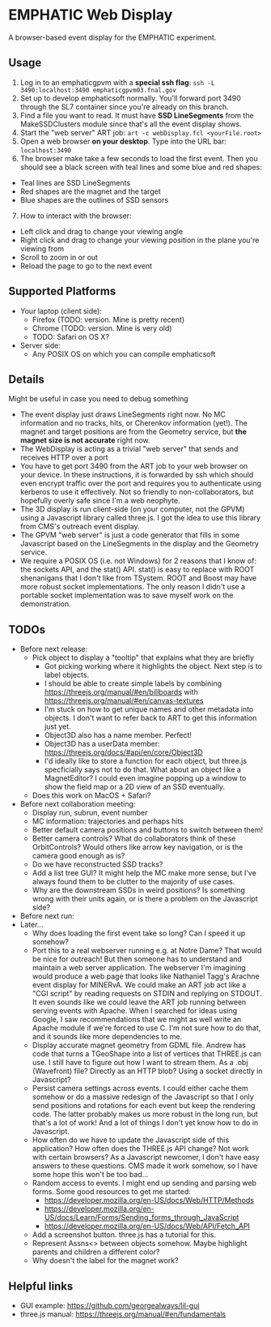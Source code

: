 # EMPHATIC Web Display
A browser-based event display for the EMPHATIC experiment.

## Usage
1. Log in to an emphaticgpvm with a **special ssh flag**: `ssh -L 3490:localhost:3490 emphaticgpvm03.fnal.gov`
2. Set up to develop emphaticsoft normally.  You'll forward port 3490 through the SL7 container since you're already on this branch.
3. Find a file you want to read.  It must have **SSD LineSegments** from the MakeSSDClusters module since that's all the event display shows.
4. Start the "web server" ART job: `art -c webDisplay.fcl <yourFile.root>`
5. Open a web browser **on your desktop**.  Type into the URL bar: `localhost:3490`
6. The browser make take a few seconds to load the first event.  Then you should see a black screen with teal lines and some blue and red shapes:
  - Teal lines are SSD LineSegments
  - Red shapes are the magnet and the target
  - Blue shapes are the outlines of SSD sensors
7. How to interact with the browser:
  - Left click and drag to change your viewing angle
  - Right click and drag to change your viewing position in the plane you're viewing from
  - Scroll to zoom in or out
  - Reload the page to go to the next event

## Supported Platforms
- Your laptop (client side):
  - Firefox (TODO: version.  Mine is pretty recent)
  - Chrome (TODO: version.  Mine is very old)
  - TODO: Safari on OS X?
- Server side:
  - Any POSIX OS on which you can compile emphaticsoft

## Details
Might be useful in case you need to debug something

- The event display just draws LineSegments right now.  No MC information and no tracks, hits, or Cherenkov information (yet!).  The magnet and target positions are from the Geometry service, but **the magnet size is not accurate** right now.
- The WebDisplay is acting as a trivial "web server" that sends and receives HTTP over a port
- You have to get port 3490 from the ART job to your web browser on your device.  In these instructions, it is forwarded by ssh which should even encrypt traffic over the port and requires you to authenticate using kerberos to use it effectively.  Not so friendly to non-collaborators, but hopefully overly safe since I'm a web neophyte.
- The 3D display is run client-side (on your computer, not the GPVM) using a Javascript library called three.js.  I got the idea to use this library from CMS's outreach event display.
- The GPVM "web server" is just a code generator that fills in some Javascript based on the LineSegments in the display and the Geometry service.
- We require a POSIX OS (i.e. not Windows) for 2 reasons that I know of: the sockets API, and the stat() API.  stat() is easy to replace with ROOT shenanigans that I don't like from TSystem.  ROOT and Boost may have more robust socket implementations.  The only reason I didn't use a portable socket implementation was to save myself work on the demonstration.

## TODOs
- Before next release:
  - Pick object to display a "tooltip" that explains what they are briefly
    - Got picking working where it highlights the object.  Next step is to label objects.
    - I should be able to create simple labels by combining https://threejs.org/manual/#en/billboards with https://threejs.org/manual/#en/canvas-textures
    - I'm stuck on how to get unique names and other metadata into objects.  I don't want to refer back to ART to get this information just yet.
    - Object3D also has a name member.  Perfect!
    - Object3D has a userData member: https://threejs.org/docs/#api/en/core/Object3D
    - I'd ideally like to store a function for each object, but three.js specficially says not to do that.  What about an object like a MagnetEditor?  I could even imagine popping up a window to show the field map or a 2D view of an SSD eventually.
  - Does this work on MacOS + Safari?
- Before next collaboration meeting:
  - Display run, subrun, event number
  - MC information: trajectories and perhaps hits
  - Better default camera positions and buttons to switch between them!
  - Better camera controls?  What do collaborators think of these OrbitControls?  Would others like arrow key navigation, or is the camera good enough as is?
  - Do we have reconstructed SSD tracks?
  - Add a list tree GUI?  It might help the MC make more sense, but I've always found them to be clutter to the majority of use cases.
  - Why are the downstream SSDs in weird positions?  Is something wrong with their units again, or is there a problem on the Javascript side?
- Before next run:
- Later...
  - Why does loading the first event take so long?  Can I speed it up somehow?
  - Port this to a real webserver running e.g. at Notre Dame?  That would be nice for outreach!  But then someone has to understand and maintain a web server application.  The webserver I'm imagining would produce a web page that looks like Nathaniel Tagg's Arachne event display for MINERvA.  We could make an ART job act like a "CGI script" by reading requests on STDIN and replying on STDOUT.  It even sounds like we could leave the ART job running between serving events with Apache.  When I searched for ideas using Google, I saw recommendations that we might as well write an Apache module if we're forced to use C.  I'm not sure how to do that, and it sounds like more dependencies to me.
  - Display accurate magnet geometry from GDML file.  Andrew has code that turns a TGeoShape into a list of vertices that THREE.js can use.  I still have to figure out how I want to stream them.  As a .obj (Wavefront) file?  Directly as an HTTP blob?  Using a socket directly in Javascript?
  - Persist camera settings across events.  I could either cache them somehow or do a massive redesign of the Javascript so that I only send positions and rotations for each event but keep the rendering code.  The latter probably makes us more robust in the long run, but that's a lot of work!  And a lot of things I don't yet know how to do in Javascript.
  - How often do we have to update the Javascript side of this application?  How often does the THREE.js API change?  Not work with certain browsers?  As a Javascript newcomer, I don't have easy answers to these questions.  CMS made it work somehow, so I have some hope this won't be too bad...
  - Random access to events.  I might end up sending and parsing web forms.  Some good resources to get me started:
    - https://developer.mozilla.org/en-US/docs/Web/HTTP/Methods
    - https://developer.mozilla.org/en-US/docs/Learn/Forms/Sending_forms_through_JavaScript
    - https://developer.mozilla.org/en-US/docs/Web/API/Fetch_API
  - Add a screenshot button.  three.js has a tutorial for this.
  - Represent Assns<> between objects somehow.  Maybe highlight parents and children a different color?
  - Why doesn't the label for the magnet work?

## Helpful links
- GUI example: https://github.com/georgealways/lil-gui
- three.js manual: https://threejs.org/manual/#en/fundamentals
